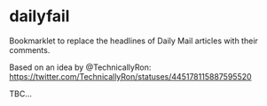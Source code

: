 dailyfail
=========

Bookmarklet to replace the headlines of Daily Mail articles with their comments.


Based on an idea by @TechnicallyRon: https://twitter.com/TechnicallyRon/statuses/445178115887595520


TBC...
